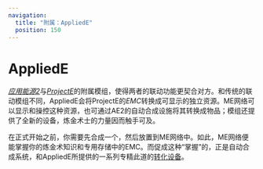 ```yaml
---
navigation:
  title: "附属：AppliedE"
  position: 150
---
```


# AppliedE

<GameScene zoom="4" background="transparent">
  <ImportStructure src="assemblies/appliede.snbt" />
  <IsometricCamera yaw="195" pitch="30" />
</GameScene>

[*应用能源2*](https://github.com/AppliedEnergistics/Applied-Energistics-2)与[*ProjectE*](https://www.curseforge.com/minecraft/mc-mods/projecte)的附属模组，使得两者的联动功能更契合对方。和传统的联动模组不同，AppliedE会将ProjectE的*EMC*转换成可显示的独立资源。ME网络可以显示和操控这种资源，也可通过AE2的自动合成设施将其转换成物品；模组还提供了全新的设备，炼金术士的力量因而触手可及。

在正式开始之前，你需要先合成一个<ItemLink id="emc_module" />，然后放置到ME网络中。如此，ME网络便能掌握你的炼金术知识和专用存储中的EMC。而促成这种“掌握”的，正是自动合成系统，和AppliedE所提供的一系列专精此道的[转化设备](transmutation_devices.md)。
